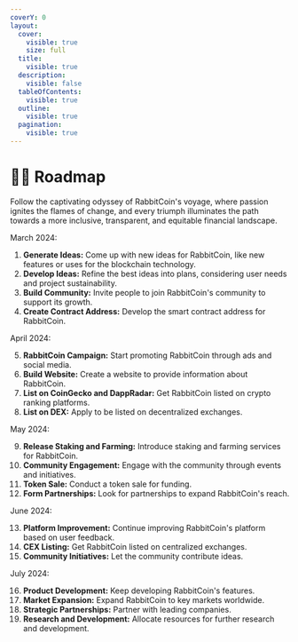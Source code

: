 ```yaml
---
coverY: 0
layout:
  cover:
    visible: true
    size: full
  title:
    visible: true
  description:
    visible: false
  tableOfContents:
    visible: true
  outline:
    visible: true
  pagination:
    visible: true
---
```


# 🚶‍♂️ Roadmap

Follow the captivating odyssey of RabbitCoin's voyage, where passion ignites the flames of change, and every triumph illuminates the path towards a more inclusive, transparent, and equitable financial landscape.

March 2024:

1. **Generate Ideas:** Come up with new ideas for RabbitCoin, like new features or uses for the blockchain technology.
2. **Develop Ideas:** Refine the best ideas into plans, considering user needs and project sustainability.
3. **Build Community:** Invite people to join RabbitCoin's community to support its growth.
4. **Create Contract Address:** Develop the smart contract address for RabbitCoin.

April 2024:

5. **RabbitCoin Campaign:** Start promoting RabbitCoin through ads and social media.
6. **Build Website:** Create a website to provide information about RabbitCoin.
7. **List on CoinGecko and DappRadar:** Get RabbitCoin listed on crypto ranking platforms.
8. **List on DEX:** Apply to be listed on decentralized exchanges.

May 2024:

9. **Release Staking and Farming:** Introduce staking and farming services for RabbitCoin.
10. **Community Engagement:** Engage with the community through events and initiatives.
11. **Token Sale:** Conduct a token sale for funding.
12. **Form Partnerships:** Look for partnerships to expand RabbitCoin's reach.

June 2024:

13. **Platform Improvement:** Continue improving RabbitCoin's platform based on user feedback.
14. **CEX Listing:** Get RabbitCoin listed on centralized exchanges.
15. **Community Initiatives:** Let the community contribute ideas.

July 2024:

16. **Product Development:** Keep developing RabbitCoin's features.
17. **Market Expansion:** Expand RabbitCoin to key markets worldwide.
18. **Strategic Partnerships:** Partner with leading companies.
19. **Research and Development:** Allocate resources for further research and development.
